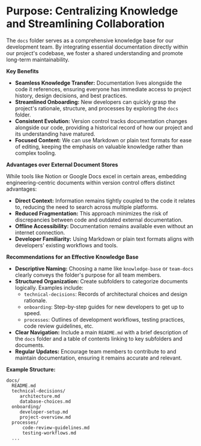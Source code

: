 # **Purpose: Centralizing Knowledge and Streamlining Collaboration**

The `docs` folder serves as a comprehensive knowledge base for our development team. By integrating essential documentation directly within our project's codebase, we foster a shared understanding and promote long-term maintainability.

**Key Benefits**

- **Seamless Knowledge Transfer:** Documentation lives alongside the code it references, ensuring everyone has immediate access to project history, design decisions, and best practices.
- **Streamlined Onboarding:** New developers can quickly grasp the project's rationale, structure, and processes by exploring the `docs` folder.
- **Consistent Evolution:** Version control tracks documentation changes alongside our code, providing a historical record of how our project and its understanding have matured.
- **Focused Content:** We can use Markdown or plain text formats for ease of editing, keeping the emphasis on valuable knowledge rather than complex tooling.

**Advantages over External Document Stores**

While tools like Notion or Google Docs excel in certain areas, embedding engineering-centric documents within version control offers distinct advantages:

- **Direct Context:** Information remains tightly coupled to the code it relates to, reducing the need to search across multiple platforms.
- **Reduced Fragmentation:** This approach minimizes the risk of discrepancies between code and outdated external documentation.
- **Offline Accessibility:** Documentation remains available even without an internet connection.
- **Developer Familiarity:** Using Markdown or plain text formats aligns with developers' existing workflows and tools.

**Recommendations for an Effective Knowledge Base**

- **Descriptive Naming:** Choosing a name like `knowledge-base` or `team-docs` clearly conveys the folder's purpose for all team members.
- **Structured Organization:** Create subfolders to categorize documents logically. Examples include:
  - `technical-decisions`: Records of architectural choices and design rationale.
  - `onboarding`: Step-by-step guides for new developers to get up to speed.
  - `processes`: Outlines of development workflows, testing practices, code review guidelines, etc.
- **Clear Navigation:** Include a main `README.md` with a brief description of the `docs` folder and a table of contents linking to key subfolders and documents.
- **Regular Updates:** Encourage team members to contribute to and maintain documentation, ensuring it remains accurate and relevant.

**Example Structure:**

```
docs/
  README.md
  technical-decisions/
     architecture.md
     database-choices.md
  onboarding/
     developer-setup.md
     project-overview.md
  processes/
      code-review-guidelines.md
      testing-workflows.md
  ...
```
